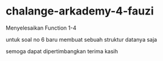 # chalange-arkademy-4-fauzi


Menyelesaikan Function 
1-4

untuk soal no 6 baru membuat sebuah struktur datanya saja 


semoga dapat dipertimbangkan terima kasih

